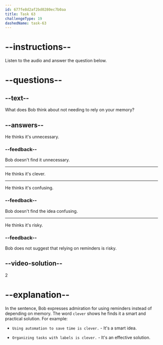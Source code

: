 ```yaml
---
id: 677fe8d2af2bd0280ec7b0aa
title: Task 63
challengeType: 19
dashedName: task-63
---
```


<!-- (Audio) Bob: Oh, I see. So, you don't need to rely on your memory. That's clever! -->

# --instructions--

Listen to the audio and answer the question below.

# --questions--

## --text--

What does Bob think about not needing to rely on your memory?

## --answers--

He thinks it's unnecessary.

### --feedback--

Bob doesn't find it unnecessary.

---

He thinks it's clever.

---

He thinks it's confusing.

### --feedback--

Bob doesn't find the idea confusing.

---

He thinks it's risky.

### --feedback--

Bob does not suggest that relying on reminders is risky.

## --video-solution--

2

# --explanation--

In the sentence, Bob expresses admiration for using reminders instead of depending on memory. The word `clever` shows he finds it a smart and practical solution. For example:

- `Using automation to save time is clever.` - It's a smart idea.

- `Organizing tasks with labels is clever.` - It's an effective solution.
